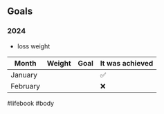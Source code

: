 ## Goals

### 2024

* loss weight

| Month | Weight | Goal | It was achieved | 
|---|---|---|---|
| January  | | |✅ |
| February | | | ❌|

#lifebook #body